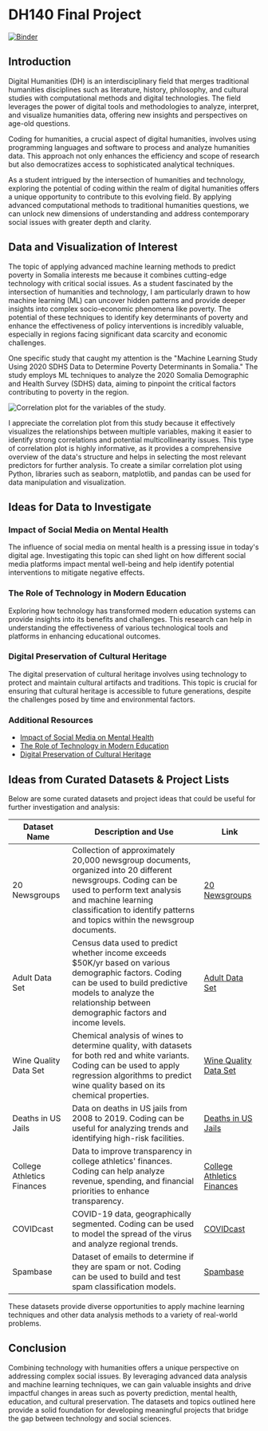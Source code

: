 # DH140 Final Project

[![Binder](https://mybinder.org/badge_logo.svg)](https://mybinder.org/v2/gh/atirumal/DH140-Final-Project/main)

## Introduction 

Digital Humanities (DH) is an interdisciplinary field that merges traditional humanities disciplines such as literature, history, philosophy, and cultural studies with computational methods and digital technologies. The field leverages the power of digital tools and methodologies to analyze, interpret, and visualize humanities data, offering new insights and perspectives on age-old questions. 

Coding for humanities, a crucial aspect of digital humanities, involves using programming languages and software to process and analyze humanities data. This approach not only enhances the efficiency and scope of research but also democratizes access to sophisticated analytical techniques.

As a student intrigued by the intersection of humanities and technology, exploring the potential of coding within the realm of digital humanities offers a unique opportunity to contribute to this evolving field. By applying advanced computational methods to traditional humanities questions, we can unlock new dimensions of understanding and address contemporary social issues with greater depth and clarity.


## Data and Visualization of Interest
The topic of applying advanced machine learning methods to predict poverty in Somalia interests me because it combines cutting-edge technology with critical social issues. As a student fascinated by the intersection of humanities and technology, I am particularly drawn to how machine learning (ML) can uncover hidden patterns and provide deeper insights into complex socio-economic phenomena like poverty. The potential of these techniques to identify key determinants of poverty and enhance the effectiveness of policy interventions is incredibly valuable, especially in regions facing significant data scarcity and economic challenges.

One specific study that caught my attention is the "Machine Learning Study Using 2020 SDHS Data to Determine Poverty Determinants in Somalia." The study employs ML techniques to analyze the 2020 Somalia Demographic and Health Survey (SDHS) data, aiming to pinpoint the critical factors contributing to poverty in the region.

![Correlation plot for the variables of the study.](https://www.ncbi.nlm.nih.gov/pmc/articles/PMC10933372/bin/41598_2024_56466_Fig2_HTML.jpg)

I appreciate the correlation plot from this study because it effectively visualizes the relationships between multiple variables, making it easier to identify strong correlations and potential multicollinearity issues. This type of correlation plot is highly informative, as it provides a comprehensive overview of the data's structure and helps in selecting the most relevant predictors for further analysis. To create a similar correlation plot using Python, libraries such as seaborn, matplotlib, and pandas can be used for data manipulation and visualization.

## Ideas for Data to Investigate
### Impact of Social Media on Mental Health
The influence of social media on mental health is a pressing issue in today's digital age. Investigating this topic can shed light on how different social media platforms impact mental well-being and help identify potential interventions to mitigate negative effects.

### The Role of Technology in Modern Education
Exploring how technology has transformed modern education systems can provide insights into its benefits and challenges. This research can help in understanding the effectiveness of various technological tools and platforms in enhancing educational outcomes.

### Digital Preservation of Cultural Heritage
The digital preservation of cultural heritage involves using technology to protect and maintain cultural artifacts and traditions. This topic is crucial for ensuring that cultural heritage is accessible to future generations, despite the challenges posed by time and environmental factors.

### Additional Resources
- [Impact of Social Media on Mental Health](https://www.sciencedirect.com/science/article/abs/pii/S0747563219303723)
- [The Role of Technology in Modern Education](https://education.purdue.edu/2024/01/how-has-technology-changed-education/)
- [Digital Preservation of Cultural Heritage](https://doiserbia.nb.rs/img/doi/1820-0214/2021/1820-02142100009Z.pdf)

## Ideas from Curated Datasets & Project Lists
Below are some curated datasets and project ideas that could be useful for further investigation and analysis:

| Dataset Name                         | Description and Use                                                                                      | Link                                                                                                      |
|--------------------------------------|----------------------------------------------------------------------------------------------------------|-----------------------------------------------------------------------------------------------------------|
| 20 Newsgroups                        | Collection of approximately 20,000 newsgroup documents, organized into 20 different newsgroups. Coding can be used to perform text analysis and machine learning classification to identify patterns and topics within the newsgroup documents. | [20 Newsgroups](https://archive.ics.uci.edu/ml/datasets/Twenty+Newsgroups)                                 |
| Adult Data Set                       | Census data used to predict whether income exceeds $50K/yr based on various demographic factors. Coding can be used to build predictive models to analyze the relationship between demographic factors and income levels. | [Adult Data Set](https://archive.ics.uci.edu/ml/datasets/Adult)                                           |
| Wine Quality Data Set                | Chemical analysis of wines to determine quality, with datasets for both red and white variants. Coding can be used to apply regression algorithms to predict wine quality based on its chemical properties. | [Wine Quality Data Set](https://archive.ics.uci.edu/ml/datasets/Wine+Quality)                             |
| Deaths in US Jails                   | Data on deaths in US jails from 2008 to 2019. Coding can be useful for analyzing trends and identifying high-risk facilities. | [Deaths in US Jails](https://www.reuters.com/investigates/special-report/usa-jails-graphic/)               |
| College Athletics Finances           | Data to improve transparency in college athletics' finances. Coding can help analyze revenue, spending, and financial priorities to enhance transparency. | [College Athletics Finances](https://knightnewhousedata.org)                                              |
| COVIDcast                            | COVID-19 data, geographically segmented. Coding can be used to model the spread of the virus and analyze regional trends. | [COVIDcast](https://delphi.cmu.edu/covidcast/export/)                                                     |
| Spambase                             | Dataset of emails to determine if they are spam or not. Coding can be used to build and test spam classification models. | [Spambase](https://archive.ics.uci.edu/dataset/94/spambase)                                               |

These datasets provide diverse opportunities to apply machine learning techniques and other data analysis methods to a variety of real-world problems.

## Conclusion
Combining technology with humanities offers a unique perspective on addressing complex social issues. By leveraging advanced data analysis and machine learning techniques, we can gain valuable insights and drive impactful changes in areas such as poverty prediction, mental health, education, and cultural preservation. The datasets and topics outlined here provide a solid foundation for developing meaningful projects that bridge the gap between technology and social sciences.

